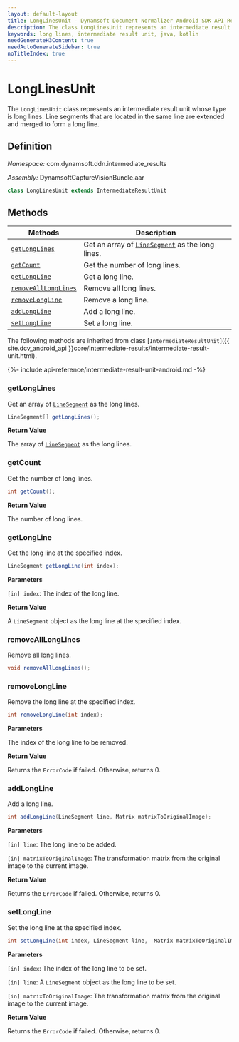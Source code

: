 ```yaml
---
layout: default-layout
title: LongLinesUnit - Dynamsoft Document Normalizer Android SDK API Reference
description: The class LongLinesUnit represents an intermediate result unit whose type is long lines. Line segments that are located in the same line are extended and merged to form a long line.
keywords: long lines, intermediate result unit, java, kotlin
needGenerateH3Content: true
needAutoGenerateSidebar: true
noTitleIndex: true
---
```


# LongLinesUnit

The `LongLinesUnit` class represents an intermediate result unit whose type is long lines. Line segments that are located in the same line are extended and merged to form a long line.

## Definition

*Namespace:* com.dynamsoft.ddn.intermediate_results

*Assembly:* DynamsoftCaptureVisionBundle.aar

```java
class LongLinesUnit extends IntermediateResultUnit
```

## Methods

| Methods | Description |
| ---------- | ----------- |
| [`getLongLines`](#getlonglines) | Get an array of [`LineSegment`]({{site.dcv_android_api}}core/basic-structures/line-segment.html) as the long lines. |
| [`getCount`](#getcount) | Get the number of long lines. |
| [`getLongLine`](#getlongline) | Get a long line. |
| [`removeAllLongLines`](#removealllonglines) | Remove all long lines. |
| [`removeLongLine`](#removelongline) | Remove a long line. |
| [`addLongLine`](#addlongline) | Add a long line. |
| [`setLongLine`](#setlongline) | Set a long line. |

The following methods are inherited from class [`IntermediateResultUnit`]({{ site.dcv_android_api }}core/intermediate-results/intermediate-result-unit.html).

{%- include api-reference/intermediate-result-unit-android.md -%}

### getLongLines

Get an array of [`LineSegment`]({{site.dcv_android_api}}core/basic-structures/line-segment.html) as the long lines.

```java
LineSegment[] getLongLines();
```

**Return Value**

The array of [`LineSegment`]({{site.dcv_android_api}}core/basic-structures/line-segment.html) as the long lines.

### getCount

Get the number of long lines.

```java
int getCount();
```

**Return Value**

The number of long lines.

### getLongLine

Get the long line at the specified index.

```java
LineSegment getLongLine(int index);
```

**Parameters**

`[in] index`: The index of the long line.

**Return Value**

A `LineSegment` object as the long line at the specified index.

### removeAllLongLines

Remove all long lines.

```java
void removeAllLongLines();
```

### removeLongLine

Remove the long line at the specified index.

```java
int removeLongLine(int index);
```

**Parameters**

The index of the long line to be removed.

**Return Value**

Returns the `ErrorCode` if failed. Otherwise, returns 0.

### addLongLine

Add a long line.

```java
int addLongLine(LineSegment line, Matrix matrixToOriginalImage);
```

**Parameters**

`[in] line`: The long line to be added.

`[in] matrixToOriginalImage`: The transformation matrix from the original image to the current image.

**Return Value**

Returns the `ErrorCode` if failed. Otherwise, returns 0.

### setLongLine

Set the long line at the specified index.

```java
int setLongLine(int index, LineSegment line,  Matrix matrixToOriginalImage);
```

**Parameters**

`[in] index`: The index of the long line to be set.

`[in] line`: A `LineSegment` object as the long line to be set.

`[in] matrixToOriginalImage`: The transformation matrix from the original image to the current image.

**Return Value**

Returns the `ErrorCode` if failed. Otherwise, returns 0.
